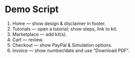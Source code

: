 
# Demo Script
1) Home — show design & disclaimer in footer.
2) Tutorials — open a tutorial; show steps, link to kit.
3) Marketplace — add kit(s).
4) Cart — review.
5) Checkout — show PayPal & Simulation options.
6) Invoice — show number/date and use "Download PDF".
